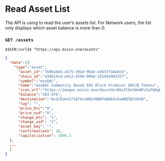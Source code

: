 # Read Asset List

The API is using to read the user’s assets list. For Network users, the list only displays which asset balance is more than 0.

### `GET /assets` 

```
$$XIN:curl$$ "https://api.mixin.one/assets"
```

```json
{
  "data":[{
    "type":"asset",
      "asset_id":"3596ab64-a575-39ad-964e-43b37f44e8cb",
      "chain_id":"43d61dcd-e413-450d-80b8-101d5e903357",
      "symbol":"eosDAC",
      "name":"eosDAC Community Owned EOS Block Producer ERC20 Tokens",
      "icon_url":"https://images.mixin.one/HovctUnrBkLPlDotWvWPsIuFb8qKrLddwF5-f2Fi9q9uO829YB2qGITgOd2YmTMKnGg_z9XrVYzEwFE_rD_REz9C=s128",
      "balance":"203.975",
      "destination":"0x2CEab41716F4ce0Db36B6FdABEdc6a0BE5DC442B",
      "tag": "",
      "price_btc":"0",
      "price_usd":"0",
      "change_btc": "1",
      "change_usd": "2",
      "asset_key": "",
      "confirmations": 10,
      "capitalization": 1000.3
  },
  ...
  ]
}
```